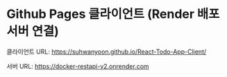 # Github Pages 클라이언트 (Render 배포 서버 연결)

클라이언트 URL: https://suhwanyoon.github.io/React-Todo-App-Client/

서버 URL: https://docker-restapi-v2.onrender.com


